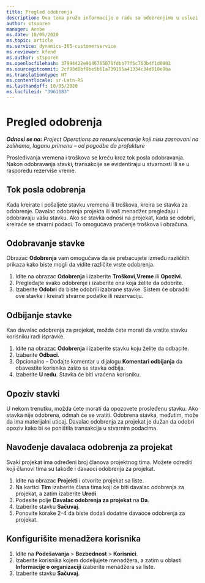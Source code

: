 ```yaml
---
title: Pregled odobrenja
description: Ova tema pruža informacije o radu sa odobrenjima u usluzi Project Operations.
author: stsporen
manager: Annbe
ms.date: 10/05/2020
ms.topic: article
ms.service: dynamics-365-customerservice
ms.reviewer: kfend
ms.author: stsporen
ms.openlocfilehash: 37994422e9146765076fdbb77f5c763b4f1d0802
ms.sourcegitcommit: 2cf93d8bf0be5b61a739195a41334c34d910e9ba
ms.translationtype: HT
ms.contentlocale: sr-Latn-RS
ms.lasthandoff: 10/05/2020
ms.locfileid: "3961183"
---
```

# <a name="approvals-overview"></a>Pregled odobrenja

_**Odnosi se na:** Project Operations za resurs/scenarije koji nisu zasnovani na zalihama, laganu primenu – od pogodbe do profakture_

Prosleđivanja vremena i troškova se kreću kroz tok posla odobravanja. Nakon odobravanja stavki, transakcije se evidentiraju u stvarnosti ili se u rasporedu rezerviše vreme.

## <a name="approvals-workflow"></a>Tok posla odobrenja
Kada kreirate i pošaljete stavku vremena ili troškova, kreira se stavka za odobrenje. Davalac odobrenja projekta ili vaš menadžer pregledaju i odobravaju vašu stavku. Ako se stavka odnosi na projekat, kada se odobri, kreiraće se stvarni podaci. To omogućava praćenje troškova i obračuna. 

## <a name="approve-an-entry"></a>Odobravanje stavke
Obrazac **Odobrenja** vam omogućava da se prebacujete između različitih prikaza kako biste mogli da vidite različite vrste odobrenja.
  
1. Idite na obrazac **Odobrenja** i izaberite **Troškovi**,**Vreme** ili **Opozivi**.
2. Pregledajte svako odobrenje i izaberite ona koja želite da odobrite.
3. Izaberite **Odobri** da biste odobrili izabrane stavke.
Sistem će obraditi ove stavke i kreirati stvarne podatke ili rezervaciju.

## <a name="reject-an-entry"></a>Odbijanje stavke
Kao davalac odobrenja za projekat, možda ćete morati da vratite stavku korisniku radi ispravke.
  
1. Idite na obrazac **Odobrenja** i izaberite stavku koju želite da odbacite. 
2. Izaberite **Odbaci**.
3. Opcionalno – Dodajte komentar u dijalogu **Komentari odbijanja** da obavestite korisnika zašto se stavka odbija.
4. Izaberite **U redu**. Stavka će biti vraćena korisniku.
  
## <a name="recall-entries"></a>Opoziv stavki
U nekom trenutku, možda ćete morati da opozovete prosleđenu stavku. Ako stavka nije odobrena, odmah će se vratiti. Odobrena stavka, međutim, može da ima materijalni uticaj. Davalac odobrenja za projekat je dužan da odobri opoziv kako bi se poništila transakcija u stvarnim podacima.

## <a name="specify-project-approvers"></a>Navođenje davalaca odobrenja za projekat
Svaki projekat ima određeni broj članova projektnog tima. Možete odrediti koji članovi tima su takođe i davaoci odobrenja za projekat.

1. Idite na obrazac **Projekti** i otvorite projekat sa liste.
2. Na kartici **Tim** izaberite člana tima koji će biti davalac odobrenja za projekat, a zatim izaberite **Uredi**.
3. Podesite polje **Davalac odobrenja za projekat** na **Da**.
4. Izaberite stavku **Sačuvaj**.
5. Ponovite korake 2-4 da biste dodali dodatne davaoce odobrenja za projekat.

## <a name="configure-the-users-manager"></a>Konfigurišite menadžera korisnika

1. Idite na **Podešavanja** > **Bezbednost** > **Korisnici**.
2. Izaberite korisnika kojem dodeljujete menadžera, a zatim u oblasti **Informacije o organizaciji** izaberite menadžera sa liste. 
3. Izaberite stavku **Sačuvaj**.


